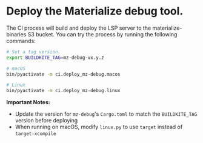 # Deploy the Materialize debug tool.

The CI process will build and deploy the LSP server to the materialize-binaries S3 bucket.
You can try the process by running the following commands:

```bash
# Set a tag version.
export BUILDKITE_TAG=mz-debug-vx.y.z

# macOS
bin/pyactivate -m ci.deploy_mz-debug.macos

# Linux
bin/pyactivate -m ci.deploy_mz-debug.linux
```

**Important Notes:**

- Update the version for `mz-debug`'s `Cargo.toml` to match the `BUILDKITE_TAG` version before deploying
- When running on macOS, modify `linux.py` to use `target` instead of `target-xcompile`